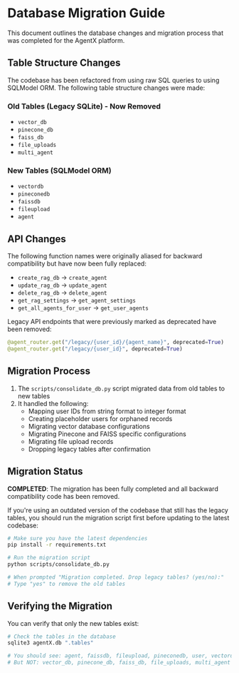 # Database Migration Guide

This document outlines the database changes and migration process that was completed for the AgentX platform.

## Table Structure Changes

The codebase has been refactored from using raw SQL queries to using SQLModel ORM. The following table structure changes were made:

### Old Tables (Legacy SQLite) - Now Removed
- `vector_db` 
- `pinecone_db`
- `faiss_db`
- `file_uploads`
- `multi_agent`

### New Tables (SQLModel ORM)
- `vectordb`
- `pineconedb`
- `faissdb`
- `fileupload`
- `agent`

## API Changes

The following function names were originally aliased for backward compatibility but have now been fully replaced:
- `create_rag_db` → `create_agent`
- `update_rag_db` → `update_agent`
- `delete_rag_db` → `delete_agent`
- `get_rag_settings` → `get_agent_settings`
- `get_all_agents_for_user` → `get_user_agents`

Legacy API endpoints that were previously marked as deprecated have been removed:
```python
@agent_router.get("/legacy/{user_id}/{agent_name}", deprecated=True)
@agent_router.get("/legacy/{user_id}", deprecated=True)
```

## Migration Process

1. The `scripts/consolidate_db.py` script migrated data from old tables to new tables
2. It handled the following:
   - Mapping user IDs from string format to integer format
   - Creating placeholder users for orphaned records
   - Migrating vector database configurations
   - Migrating Pinecone and FAISS specific configurations
   - Migrating file upload records
   - Dropping legacy tables after confirmation

## Migration Status

**COMPLETED**: The migration has been fully completed and all backward compatibility code has been removed.

If you're using an outdated version of the codebase that still has the legacy tables, you should run the migration script first before updating to the latest codebase:

```bash
# Make sure you have the latest dependencies
pip install -r requirements.txt

# Run the migration script
python scripts/consolidate_db.py

# When prompted "Migration completed. Drop legacy tables? (yes/no):"
# Type "yes" to remove the old tables
```

## Verifying the Migration

You can verify that only the new tables exist:

```bash
# Check the tables in the database
sqlite3 agentX.db ".tables"

# You should see: agent, faissdb, fileupload, pineconedb, user, vectordb
# But NOT: vector_db, pinecone_db, faiss_db, file_uploads, multi_agent
``` 